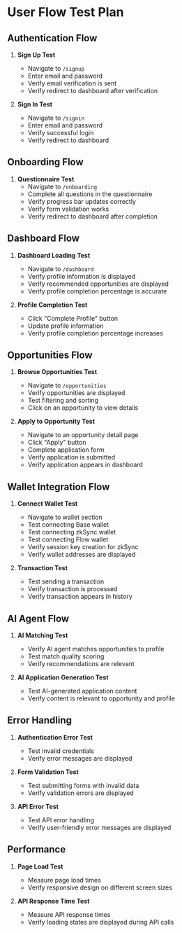 # User Flow Test Plan

## Authentication Flow
1. **Sign Up Test**
   - Navigate to `/signup`
   - Enter email and password
   - Verify email verification is sent
   - Verify redirect to dashboard after verification

2. **Sign In Test**
   - Navigate to `/signin`
   - Enter email and password
   - Verify successful login
   - Verify redirect to dashboard

## Onboarding Flow
1. **Questionnaire Test**
   - Navigate to `/onboarding`
   - Complete all questions in the questionnaire
   - Verify progress bar updates correctly
   - Verify form validation works
   - Verify redirect to dashboard after completion

## Dashboard Flow
1. **Dashboard Loading Test**
   - Navigate to `/dashboard`
   - Verify profile information is displayed
   - Verify recommended opportunities are displayed
   - Verify profile completion percentage is accurate

2. **Profile Completion Test**
   - Click "Complete Profile" button
   - Update profile information
   - Verify profile completion percentage increases

## Opportunities Flow
1. **Browse Opportunities Test**
   - Navigate to `/opportunities`
   - Verify opportunities are displayed
   - Test filtering and sorting
   - Click on an opportunity to view details

2. **Apply to Opportunity Test**
   - Navigate to an opportunity detail page
   - Click "Apply" button
   - Complete application form
   - Verify application is submitted
   - Verify application appears in dashboard

## Wallet Integration Flow
1. **Connect Wallet Test**
   - Navigate to wallet section
   - Test connecting Base wallet
   - Test connecting zkSync wallet
   - Test connecting Flow wallet
   - Verify session key creation for zkSync
   - Verify wallet addresses are displayed

2. **Transaction Test**
   - Test sending a transaction
   - Verify transaction is processed
   - Verify transaction appears in history

## AI Agent Flow
1. **AI Matching Test**
   - Verify AI agent matches opportunities to profile
   - Test match quality scoring
   - Verify recommendations are relevant

2. **AI Application Generation Test**
   - Test AI-generated application content
   - Verify content is relevant to opportunity and profile

## Error Handling
1. **Authentication Error Test**
   - Test invalid credentials
   - Verify error messages are displayed

2. **Form Validation Test**
   - Test submitting forms with invalid data
   - Verify validation errors are displayed

3. **API Error Test**
   - Test API error handling
   - Verify user-friendly error messages are displayed

## Performance
1. **Page Load Test**
   - Measure page load times
   - Verify responsive design on different screen sizes

2. **API Response Time Test**
   - Measure API response times
   - Verify loading states are displayed during API calls 